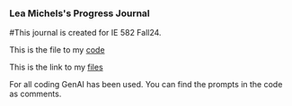 ### Lea Michels's Progress Journal
#This journal is created for IE 582 Fall24.

This is the file to my [code](https://bu-ie-582.github.io/fall-24-leamchls/Homework_Final_Version.html)

This is the link to my [files](https://github.com/BU-IE-582/fall-24-leamchls)

For all coding GenAI has been used. You can find the prompts in the code as comments.
